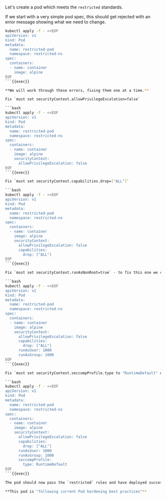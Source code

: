 
Let's create a pod which meets the `restricted` standards.


If we start with a very simple pod spec, this should get rejected with an error message showing what we need to change.


```bash
kubectl apply -f - <<EOF
apiVersion: v1
kind: Pod
metadata:
  name: restricted-pod
  namespace: restricted-ns
spec:
  containers:
  - name: container
    image: alpine
EOF
```{{exec}}

**We will work through these errors, fixing them one at a time.**

Fix `must set securityContext.allowPrivilegeEscalation=false`

```bash
kubectl apply -f - <<EOF
apiVersion: v1
kind: Pod
metadata:
  name: restricted-pod
  namespace: restricted-ns
spec:
  containers:
  - name: container
    image: alpine
    securityContext:
      allowPrivilegeEscalation: false
EOF
```{{exec}}

Fix `must set securityContext.capabilities.drop=["ALL"]`

```bash
kubectl apply -f - <<EOF
apiVersion: v1
kind: Pod
metadata:
  name: restricted-pod
  namespace: restricted-ns
spec:
  containers:
  - name: container
    image: alpine
    securityContext:
      allowPrivilegeEscalation: false
      capabilities:
        drop: ["ALL"]
EOF
```{{exec}}

Fix `must set securityContext.runAsNonRoot=true` - to fix this one we can set `runAsUser` which implicitly sets `runAsNonRoot`.

```bash
kubectl apply -f - <<EOF
apiVersion: v1
kind: Pod
metadata:
  name: restricted-pod
  namespace: restricted-ns
spec:
  containers:
  - name: container
    image: alpine
    securityContext:
      allowPrivilegeEscalation: false
      capabilities:
        drop: ["ALL"]
      runAsUser: 1000
      runAsGroup: 1000
EOF
```{{exec}}

Fix `must set securityContext.seccompProfile.type to "RuntimeDefault" or "Localhost"`

```bash
kubectl apply -f - <<EOF
apiVersion: v1
kind: Pod
metadata:
  name: restricted-pod
  namespace: restricted-ns
spec:
  containers:
  - name: container
    image: alpine
    securityContext:
      allowPrivilegeEscalation: false
      capabilities:
        drop: ["ALL"]
      runAsUser: 1000
      runAsGroup: 1000
      seccompProfile:
        type: RuntimeDefault
EOF
```{{exec}}

The pod should now pass the `restricted` rules and have deployed successfully.

**This pod is "following current Pod hardening best practices"**